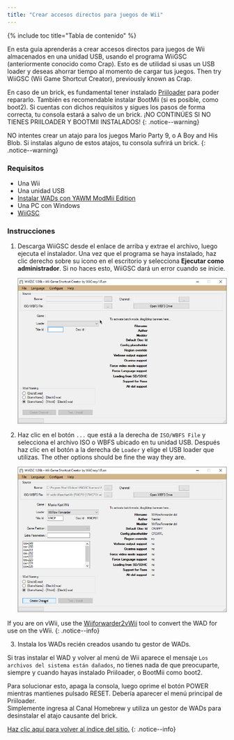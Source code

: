 ```yaml
---
title: "Crear accesos directos para juegos de Wii"
---
```


{% include toc title="Tabla de contenido" %}

En esta guía aprenderás a crear accesos directos para juegos de Wii almacenados en una unidad USB, usando el programa WiiGSC (anteriormente conocido como Crap). Esto es de utilidad si usas un USB loader y deseas ahorrar tiempo al momento de cargar tus juegos. Then try WiiGSC (Wii Game Shortcut Creator), previously known as Crap.

En caso de un brick, es fundamental tener instalado [Priiloader](/priiloader) para poder repararlo. También es recomendable instalar BootMii (si es posible, como boot2). Si cuentas con dichos requisitos y sigues los pasos de forma correcta, tu consola estará a salvo de un brick. ¡NO CONTINÚES SI NO TIENES PRIILOADER Y BOOTMII INSTALADOS!
{: .notice--warning}

NO intentes crear un atajo para los juegos Mario Party 9, o A Boy and His Blob. Si instalas alguno de estos atajos, tu consola sufrirá un brick.
{: .notice--warning}

### Requisitos

* Una Wii
* Una unidad USB
* [Instalar WADs con YAWM ModMii Edition](yawmme)
* Una PC con Windows
* [WiiGSC](https://wiidatabase.de/downloads/pc-tools/wiigsc-ehemals-crap/)

### Instrucciones

1. Descarga WiiGSC desde el enlace de arriba y extrae el archivo, luego ejecuta el instalador. Una vez que el programa se haya instalado, haz clic derecho sobre su icono en el escritorio y selecciona **Ejecutar como administrador**. Si no haces esto, WiiGSC dará un error cuando se inicie.

    ![](/images/desktop-apps/wiigsc/wiigsc-home.png)

2. Haz clic en el botón `...` que está a la derecha de `ISO/WBFS File` y selecciona el archivo ISO o WBFS ubicado en tu unidad USB. Después haz clic en el botón a la derecha de `Loader` y elige el USB loader que utilizas. The other options should be fine the way they are.

    ![](/images/desktop-apps/wiigsc/wiigsc-selection.png)

If you are on vWii, use the [Wiiforwarder2vWii](https://gbatemp.net/download/wiiforwarder2vwii-wii-forwarder-to-vwii-wii-u-forwarder-converter-beta-version.37254/) tool to convert the WAD for use on the vWii.
{: .notice--info}

3. Instala los WADs recién creados usando tu gestor de WADs.

<div class="notice--info">
Si tras instalar el WAD y volver al menú de Wii aparece el mensaje <code>Los archivos del sistema están dañados</code>, no tienes nada de que preocuparte, siempre y cuando hayas instalado Priiloader, o BootMii como boot2.

Para solucionar esto, apaga la consola, luego oprime el botón POWER mientras mantienes pulsado RESET. Debería aparecer el menú principal de Priiloader. <br>
Simplemente ingresa al Canal Homebrew y utiliza un gestor de WADs para desinstalar el atajo causante del brick.
</div>

[Haz clic aquí para volver al índice del sitio.](site-navigation)
{: .notice--info}
